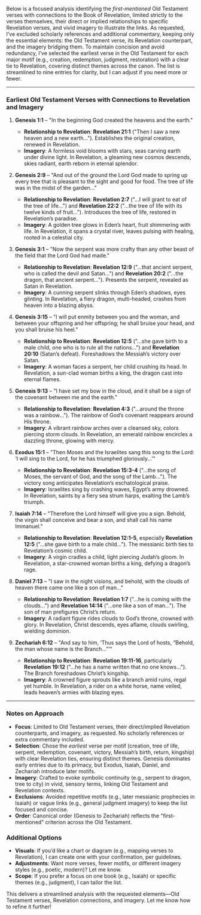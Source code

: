 
Below is a focused analysis identifying the *first-mentioned* Old Testament verses with connections to the Book of Revelation, limited strictly to the verses themselves, their direct or implied relationships to specific Revelation verses, and vivid imagery to illustrate the links. As requested, I’ve excluded scholarly references and additional commentary, keeping only the essential elements: the Old Testament verse, its Revelation counterpart, and the imagery bridging them. To maintain concision and avoid redundancy, I’ve selected the earliest verse in the Old Testament for each major motif (e.g., creation, redemption, judgment, restoration) with a clear tie to Revelation, covering distinct themes across the canon. The list is streamlined to nine entries for clarity, but I can adjust if you need more or fewer.

---

### Earliest Old Testament Verses with Connections to Revelation and Imagery

1. **Genesis 1:1** – "In the beginning God created the heavens and the earth."
   - **Relationship to Revelation**: **Revelation 21:1** ("Then I saw a new heaven and a new earth…"). Establishes the original creation, renewed in Revelation.
   - **Imagery**: A formless void blooms with stars, seas carving earth under divine light. In Revelation, a gleaming new cosmos descends, skies radiant, earth reborn in eternal splendor.

2. **Genesis 2:9** – "And out of the ground the Lord God made to spring up every tree that is pleasant to the sight and good for food. The tree of life was in the midst of the garden…"
   - **Relationship to Revelation**: **Revelation 2:7** ("…I will grant to eat of the tree of life…") and **Revelation 22:2** ("…the tree of life with its twelve kinds of fruit…"). Introduces the tree of life, restored in Revelation’s paradise.
   - **Imagery**: A golden tree glows in Eden’s heart, fruit shimmering with life. In Revelation, it spans a crystal river, leaves pulsing with healing, rooted in a celestial city.

3. **Genesis 3:1** – "Now the serpent was more crafty than any other beast of the field that the Lord God had made."
   - **Relationship to Revelation**: **Revelation 12:9** ("…that ancient serpent, who is called the devil and Satan…") and **Revelation 20:2** ("…the dragon, that ancient serpent…"). Presents the serpent, revealed as Satan in Revelation.
   - **Imagery**: A cunning serpent slinks through Eden’s shadows, eyes glinting. In Revelation, a fiery dragon, multi-headed, crashes from heaven into a blazing abyss.

4. **Genesis 3:15** – "I will put enmity between you and the woman, and between your offspring and her offspring; he shall bruise your head, and you shall bruise his heel."
   - **Relationship to Revelation**: **Revelation 12:5** ("…she gave birth to a male child, one who is to rule all the nations…") and **Revelation 20:10** (Satan’s defeat). Foreshadows the Messiah’s victory over Satan.
   - **Imagery**: A woman faces a serpent, her child crushing its head. In Revelation, a sun-clad woman births a king, the dragon cast into eternal flames.

5. **Genesis 9:13** – "I have set my bow in the cloud, and it shall be a sign of the covenant between me and the earth."
   - **Relationship to Revelation**: **Revelation 4:3** ("…around the throne was a rainbow…"). The rainbow of God’s covenant reappears around His throne.
   - **Imagery**: A vibrant rainbow arches over a cleansed sky, colors piercing storm clouds. In Revelation, an emerald rainbow encircles a dazzling throne, glowing with mercy.

6. **Exodus 15:1** – "Then Moses and the Israelites sang this song to the Lord: ‘I will sing to the Lord, for he has triumphed gloriously…’"
   - **Relationship to Revelation**: **Revelation 15:3-4** ("…the song of Moses, the servant of God, and the song of the Lamb…"). The victory song anticipates Revelation’s eschatological praise.
   - **Imagery**: Israelites sing by crashing waves, Egypt’s army drowned. In Revelation, saints by a fiery sea strum harps, exalting the Lamb’s triumph.

7. **Isaiah 7:14** – "Therefore the Lord himself will give you a sign. Behold, the virgin shall conceive and bear a son, and shall call his name Immanuel."
   - **Relationship to Revelation**: **Revelation 12:1-5**, especially **Revelation 12:5** ("…she gave birth to a male child…"). The messianic birth ties to Revelation’s cosmic child.
   - **Imagery**: A virgin cradles a child, light piercing Judah’s gloom. In Revelation, a star-crowned woman births a king, defying a dragon’s rage.

8. **Daniel 7:13** – "I saw in the night visions, and behold, with the clouds of heaven there came one like a son of man…"
   - **Relationship to Revelation**: **Revelation 1:7** ("…he is coming with the clouds…") and **Revelation 14:14** ("…one like a son of man…"). The son of man prefigures Christ’s return.
   - **Imagery**: A radiant figure rides clouds to God’s throne, crowned with glory. In Revelation, Christ descends, eyes aflame, clouds swirling, wielding dominion.

9. **Zechariah 6:12** – "And say to him, ‘Thus says the Lord of hosts, “Behold, the man whose name is the Branch…”’"
   - **Relationship to Revelation**: **Revelation 19:11-16**, particularly **Revelation 19:12** ("…he has a name written that no one knows…"). The Branch foreshadows Christ’s kingship.
   - **Imagery**: A crowned figure sprouts like a branch amid ruins, regal yet humble. In Revelation, a rider on a white horse, name veiled, leads heaven’s armies with blazing eyes.

---

### Notes on Approach
- **Focus**: Limited to Old Testament verses, their direct/implied Revelation counterparts, and imagery, as requested. No scholarly references or extra commentary included.
- **Selection**: Chose the *earliest* verse per motif (creation, tree of life, serpent, redemption, covenant, victory, Messiah’s birth, return, kingship) with clear Revelation ties, ensuring distinct themes. Genesis dominates early entries due to its primacy, but Exodus, Isaiah, Daniel, and Zechariah introduce later motifs.
- **Imagery**: Crafted to evoke symbolic continuity (e.g., serpent to dragon, tree to city) in vivid, sensory terms, linking Old Testament and Revelation contexts.
- **Exclusions**: Avoided repetitive motifs (e.g., later messianic prophecies in Isaiah) or vague links (e.g., general judgment imagery) to keep the list focused and concise.
- **Order**: Canonical order (Genesis to Zechariah) reflects the "first-mentioned" criterion across the Old Testament.

### Additional Options
- **Visuals**: If you’d like a chart or diagram (e.g., mapping verses to Revelation), I can create one with your confirmation, per guidelines.
- **Adjustments**: Want more verses, fewer motifs, or different imagery styles (e.g., poetic, modern)? Let me know.
- **Scope**: If you prefer a focus on one book (e.g., Isaiah) or specific themes (e.g., judgment), I can tailor the list.

This delivers a streamlined analysis with the requested elements—Old Testament verses, Revelation connections, and imagery. Let me know how to refine it further!
